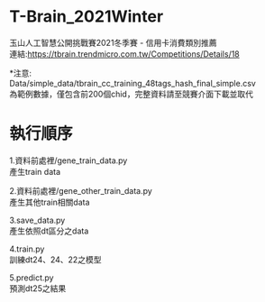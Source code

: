 # T-Brain_2021Winter
玉山人工智慧公開挑戰賽2021冬季賽 - 信用卡消費類別推薦  
連結:https://tbrain.trendmicro.com.tw/Competitions/Details/18

*注意:  
Data/simple_data/tbrain_cc_training_48tags_hash_final_simple.csv  
為範例數據，僅包含前200個chid，完整資料請至競賽介面下載並取代

# 執行順序
1.資料前處裡/gene_train_data.py  
產生train data

2.資料前處裡/gene_other_train_data.py  
產生其他train相關data

3.save_data.py  
產生依照dt區分之data

4.train.py  
訓練dt24、24、22之模型

5.predict.py  
預測dt25之結果

